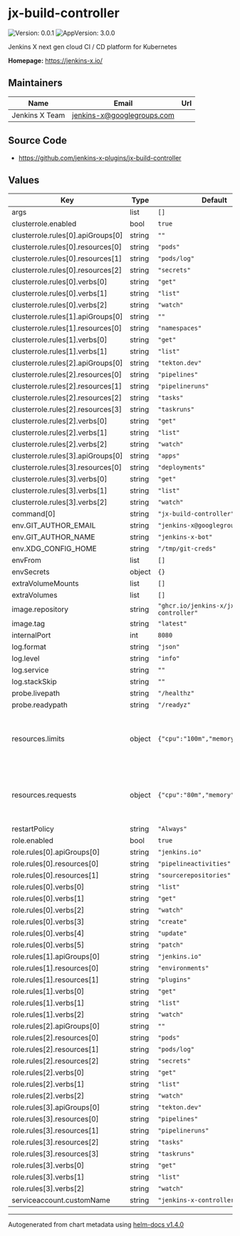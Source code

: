 # jx-build-controller

![Version: 0.0.1](https://img.shields.io/badge/Version-0.0.1-informational?style=flat-square) ![AppVersion: 3.0.0](https://img.shields.io/badge/AppVersion-3.0.0-informational?style=flat-square)

Jenkins X next gen cloud CI / CD platform for Kubernetes

**Homepage:** <https://jenkins-x.io/>

## Maintainers

| Name | Email | Url |
| ---- | ------ | --- |
| Jenkins X Team | jenkins-x@googlegroups.com |  |

## Source Code

* <https://github.com/jenkins-x-plugins/jx-build-controller>

## Values

| Key | Type | Default | Description |
|-----|------|---------|-------------|
| args | list | `[]` |  |
| clusterrole.enabled | bool | `true` |  |
| clusterrole.rules[0].apiGroups[0] | string | `""` |  |
| clusterrole.rules[0].resources[0] | string | `"pods"` |  |
| clusterrole.rules[0].resources[1] | string | `"pods/log"` |  |
| clusterrole.rules[0].resources[2] | string | `"secrets"` |  |
| clusterrole.rules[0].verbs[0] | string | `"get"` |  |
| clusterrole.rules[0].verbs[1] | string | `"list"` |  |
| clusterrole.rules[0].verbs[2] | string | `"watch"` |  |
| clusterrole.rules[1].apiGroups[0] | string | `""` |  |
| clusterrole.rules[1].resources[0] | string | `"namespaces"` |  |
| clusterrole.rules[1].verbs[0] | string | `"get"` |  |
| clusterrole.rules[1].verbs[1] | string | `"list"` |  |
| clusterrole.rules[2].apiGroups[0] | string | `"tekton.dev"` |  |
| clusterrole.rules[2].resources[0] | string | `"pipelines"` |  |
| clusterrole.rules[2].resources[1] | string | `"pipelineruns"` |  |
| clusterrole.rules[2].resources[2] | string | `"tasks"` |  |
| clusterrole.rules[2].resources[3] | string | `"taskruns"` |  |
| clusterrole.rules[2].verbs[0] | string | `"get"` |  |
| clusterrole.rules[2].verbs[1] | string | `"list"` |  |
| clusterrole.rules[2].verbs[2] | string | `"watch"` |  |
| clusterrole.rules[3].apiGroups[0] | string | `"apps"` |  |
| clusterrole.rules[3].resources[0] | string | `"deployments"` |  |
| clusterrole.rules[3].verbs[0] | string | `"get"` |  |
| clusterrole.rules[3].verbs[1] | string | `"list"` |  |
| clusterrole.rules[3].verbs[2] | string | `"watch"` |  |
| command[0] | string | `"jx-build-controller"` |  |
| env.GIT_AUTHOR_EMAIL | string | `"jenkins-x@googlegroups.com"` |  |
| env.GIT_AUTHOR_NAME | string | `"jenkins-x-bot"` |  |
| env.XDG_CONFIG_HOME | string | `"/tmp/git-creds"` |  |
| envFrom | list | `[]` |  |
| envSecrets | object | `{}` |  |
| extraVolumeMounts | list | `[]` |  |
| extraVolumes | list | `[]` |  |
| image.repository | string | `"ghcr.io/jenkins-x/jx-build-controller"` |  |
| image.tag | string | `"latest"` |  |
| internalPort | int | `8080` |  |
| log.format | string | `"json"` |  |
| log.level | string | `"info"` |  |
| log.service | string | `""` |  |
| log.stackSkip | string | `""` |  |
| probe.livepath | string | `"/healthz"` |  |
| probe.readypath | string | `"/readyz"` |  |
| resources.limits | object | `{"cpu":"100m","memory":"512Mi"}` | Resource limits applied to the controller pods |
| resources.requests | object | `{"cpu":"80m","memory":"128Mi"}` | Resource requests applied to the controller pods |
| restartPolicy | string | `"Always"` |  |
| role.enabled | bool | `true` |  |
| role.rules[0].apiGroups[0] | string | `"jenkins.io"` |  |
| role.rules[0].resources[0] | string | `"pipelineactivities"` |  |
| role.rules[0].resources[1] | string | `"sourcerepositories"` |  |
| role.rules[0].verbs[0] | string | `"list"` |  |
| role.rules[0].verbs[1] | string | `"get"` |  |
| role.rules[0].verbs[2] | string | `"watch"` |  |
| role.rules[0].verbs[3] | string | `"create"` |  |
| role.rules[0].verbs[4] | string | `"update"` |  |
| role.rules[0].verbs[5] | string | `"patch"` |  |
| role.rules[1].apiGroups[0] | string | `"jenkins.io"` |  |
| role.rules[1].resources[0] | string | `"environments"` |  |
| role.rules[1].resources[1] | string | `"plugins"` |  |
| role.rules[1].verbs[0] | string | `"get"` |  |
| role.rules[1].verbs[1] | string | `"list"` |  |
| role.rules[1].verbs[2] | string | `"watch"` |  |
| role.rules[2].apiGroups[0] | string | `""` |  |
| role.rules[2].resources[0] | string | `"pods"` |  |
| role.rules[2].resources[1] | string | `"pods/log"` |  |
| role.rules[2].resources[2] | string | `"secrets"` |  |
| role.rules[2].verbs[0] | string | `"get"` |  |
| role.rules[2].verbs[1] | string | `"list"` |  |
| role.rules[2].verbs[2] | string | `"watch"` |  |
| role.rules[3].apiGroups[0] | string | `"tekton.dev"` |  |
| role.rules[3].resources[0] | string | `"pipelines"` |  |
| role.rules[3].resources[1] | string | `"pipelineruns"` |  |
| role.rules[3].resources[2] | string | `"tasks"` |  |
| role.rules[3].resources[3] | string | `"taskruns"` |  |
| role.rules[3].verbs[0] | string | `"get"` |  |
| role.rules[3].verbs[1] | string | `"list"` |  |
| role.rules[3].verbs[2] | string | `"watch"` |  |
| serviceaccount.customName | string | `"jenkins-x-controllerbuild"` |  |

----------------------------------------------
Autogenerated from chart metadata using [helm-docs v1.4.0](https://github.com/norwoodj/helm-docs/releases/v1.4.0)
